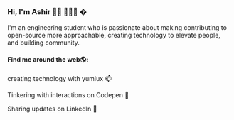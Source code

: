 ### Hi, I'm Ashir 👋🏾 👩🏾‍💻 �

I'm an engineering student who is passionate about making contributing to open-source more approachable, creating technology to elevate
people, and building community. 

<h4>Find me around the web🌎:</h4> 

creating technology with yumlux   📫 

Tinkering with interactions on Codepen 🏓

Sharing updates on LinkedIn 💼
<!--

